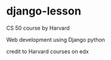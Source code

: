 # django-lesson


CS 50 course by Harvard

Web development using Django python

credit to Harvard courses on edx
